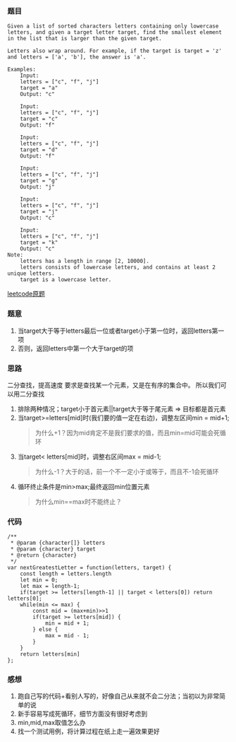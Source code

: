 ### 题目
```
Given a list of sorted characters letters containing only lowercase letters, and given a target letter target, find the smallest element in the list that is larger than the given target.

Letters also wrap around. For example, if the target is target = 'z' and letters = ['a', 'b'], the answer is 'a'.

Examples:
    Input:
    letters = ["c", "f", "j"]
    target = "a"
    Output: "c"

    Input:
    letters = ["c", "f", "j"]
    target = "c"
    Output: "f"

    Input:
    letters = ["c", "f", "j"]
    target = "d"
    Output: "f"

    Input:
    letters = ["c", "f", "j"]
    target = "g"
    Output: "j"

    Input:
    letters = ["c", "f", "j"]
    target = "j"
    Output: "c"

    Input:
    letters = ["c", "f", "j"]
    target = "k"
    Output: "c"
Note:
    letters has a length in range [2, 10000].
    letters consists of lowercase letters, and contains at least 2 unique letters.
    target is a lowercase letter.
```
[leetcode原题](https://leetcode.com/problems/find-smallest-letter-greater-than-target/)

### 题意
1. 当target大于等于letters最后一位或者target小于第一位时，返回letters第一项
2. 否则，返回letters中第一个大于target的项

### 思路
二分查找，提高速度
要求是查找某一个元素，又是在有序的集合中。
所以我们可以用二分查找
1. 排除两种情况；target小于首元素||target大于等于尾元素 => 目标都是首元素
2. 当target>=letters[mid]时(我们要的值一定在右边)，调整左区间min = mid+1;
   > 为什么+1？因为mid肯定不是我们要求的值，而且min=mid可能会死循环
3. 当target< letters[mid]时，调整右区间max = mid-1;
   > 为什么-1？大于的话，前一个不一定小于或等于，而且不-1会死循环
4. 循环终止条件是min>max;最终返回min位置元素
   > 为什么min==max时不能终止？

### 代码
```
/**
 * @param {character[]} letters
 * @param {character} target
 * @return {character}
 */
var nextGreatestLetter = function(letters, target) {
    const length = letters.length
    let min = 0;
    let max = length-1;
    if(target >= letters[length-1] || target < letters[0]) return letters[0];
    while(min <= max) {
        const mid = (max+min)>>1
        if(target >= letters[mid]) {
            min = mid + 1;
        } else {
            max = mid - 1;
        }
    }
    return letters[min]
};
```

### 感想
1. 跑自己写的代码+看别人写的，好像自己从来就不会二分法；当初以为非常简单的说
2. 新手容易写成死循环，细节方面没有很好考虑到
3. min,mid,max取值怎么办
4. 找一个测试用例，将计算过程在纸上走一遍效果更好

